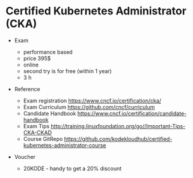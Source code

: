 # Certified Kubernetes Administrator (CKA)

* Exam
    * performance based
    * price 395$
    * online
    * second try is for free (within 1 year)
    * 3 h

* Reference
    * Exam registration  https://www.cncf.io/certification/cka/
    * Exam Curriculum    https://github.com/cncf/curriculum
    * Candidate Handbook https://www.cncf.io/certification/candidate-handbook
    * Exam Tips          http://training.linuxfoundation.org/go//Important-Tips-CKA-CKAD
    * Course GitRepo     https://github.com/kodekloudhub/certified-kubernetes-administrator-course

* Voucher
    * 20KODE - handy to get a 20% discount

